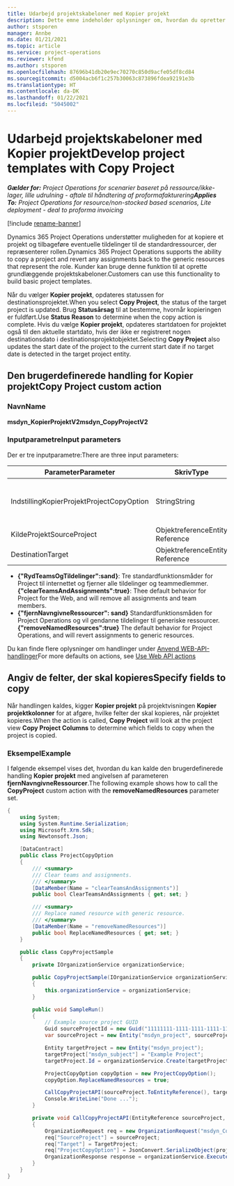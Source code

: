```yaml
---
title: Udarbejd projektskabeloner med Kopier projekt
description: Dette emne indeholder oplysninger om, hvordan du opretter projektskabeloner ved hjælp af den brugerdefinerede handling Kopier projekt.
author: stsporen
manager: Annbe
ms.date: 01/21/2021
ms.topic: article
ms.service: project-operations
ms.reviewer: kfend
ms.author: stsporen
ms.openlocfilehash: 87696b41db20e9ec70270c850d9acfe05df8cd84
ms.sourcegitcommit: d5004acb6f1c257b30063c873896fdea92191e3b
ms.translationtype: HT
ms.contentlocale: da-DK
ms.lasthandoff: 01/22/2021
ms.locfileid: "5045002"
---
```

# <a name="develop-project-templates-with-copy-project"></a><span data-ttu-id="a52f9-103">Udarbejd projektskabeloner med Kopier projekt</span><span class="sxs-lookup"><span data-stu-id="a52f9-103">Develop project templates with Copy Project</span></span>

<span data-ttu-id="a52f9-104">_**Gælder for:** Project Operations for scenarier baseret på ressource/ikke-lager, lille udrulning - aftale til håndtering af proformafakturering_</span><span class="sxs-lookup"><span data-stu-id="a52f9-104">_**Applies To:** Project Operations for resource/non-stocked based scenarios, Lite deployment - deal to proforma invoicing_</span></span>

[!include [rename-banner](~/includes/cc-data-platform-banner.md)]

<span data-ttu-id="a52f9-105">Dynamics 365 Project Operations understøtter muligheden for at kopiere et projekt og tilbageføre eventuelle tildelinger til de standardressourcer, der repræsenterer rollen.</span><span class="sxs-lookup"><span data-stu-id="a52f9-105">Dynamics 365 Project Operations supports the ability to copy a project and revert any assignments back to the generic resources that represent the role.</span></span> <span data-ttu-id="a52f9-106">Kunder kan bruge denne funktion til at oprette grundlæggende projektskabeloner.</span><span class="sxs-lookup"><span data-stu-id="a52f9-106">Customers can use this functionality to build basic project templates.</span></span>

<span data-ttu-id="a52f9-107">Når du vælger **Kopier projekt**, opdateres statussen for destinationsprojektet.</span><span class="sxs-lookup"><span data-stu-id="a52f9-107">When you select **Copy Project**, the status of the target project is updated.</span></span> <span data-ttu-id="a52f9-108">Brug **Statusårsag** til at bestemme, hvornår kopieringen er fuldført.</span><span class="sxs-lookup"><span data-stu-id="a52f9-108">Use **Status Reason** to determine when the copy action is complete.</span></span> <span data-ttu-id="a52f9-109">Hvis du vælge **Kopier projekt**, opdateres startdatoen for projektet også til den aktuelle startdato, hvis der ikke er registreret nogen destinationsdato i destinationsprojektobjektet.</span><span class="sxs-lookup"><span data-stu-id="a52f9-109">Selecting **Copy Project** also updates the start date of the project to the current start date if no target date is detected in the target project entity.</span></span>

## <a name="copy-project-custom-action"></a><span data-ttu-id="a52f9-110">Den brugerdefinerede handling for Kopier projekt</span><span class="sxs-lookup"><span data-stu-id="a52f9-110">Copy Project custom action</span></span> 

### <a name="name"></a><span data-ttu-id="a52f9-111">Navn</span><span class="sxs-lookup"><span data-stu-id="a52f9-111">Name</span></span> 

<span data-ttu-id="a52f9-112">**msdyn_KopierProjektV2**</span><span class="sxs-lookup"><span data-stu-id="a52f9-112">**msdyn_CopyProjectV2**</span></span>

### <a name="input-parameters"></a><span data-ttu-id="a52f9-113">Inputparametre</span><span class="sxs-lookup"><span data-stu-id="a52f9-113">Input parameters</span></span>
<span data-ttu-id="a52f9-114">Der er tre inputparametre:</span><span class="sxs-lookup"><span data-stu-id="a52f9-114">There are three input parameters:</span></span>

| <span data-ttu-id="a52f9-115">Parameter</span><span class="sxs-lookup"><span data-stu-id="a52f9-115">Parameter</span></span>          | <span data-ttu-id="a52f9-116">Skriv</span><span class="sxs-lookup"><span data-stu-id="a52f9-116">Type</span></span>   | <span data-ttu-id="a52f9-117">Værdier</span><span class="sxs-lookup"><span data-stu-id="a52f9-117">Values</span></span>                                                   | 
|--------------------|--------|----------------------------------------------------------|
| <span data-ttu-id="a52f9-118">IndstillingKopierProjekt</span><span class="sxs-lookup"><span data-stu-id="a52f9-118">ProjectCopyOption</span></span>  | <span data-ttu-id="a52f9-119">String</span><span class="sxs-lookup"><span data-stu-id="a52f9-119">String</span></span> | <span data-ttu-id="a52f9-120">**{"fjernNavngivneRessourcer":sand}** eller **{"RydTeamsOgTildelinger": sand}**</span><span class="sxs-lookup"><span data-stu-id="a52f9-120">**{"removeNamedResources":true}** or **{"clearTeamsAndAssignments":true}**</span></span> |
| <span data-ttu-id="a52f9-121">KildeProjekt</span><span class="sxs-lookup"><span data-stu-id="a52f9-121">SourceProject</span></span>      | <span data-ttu-id="a52f9-122">Objektreference</span><span class="sxs-lookup"><span data-stu-id="a52f9-122">Entity Reference</span></span> | <span data-ttu-id="a52f9-123">Kildeprojekt</span><span class="sxs-lookup"><span data-stu-id="a52f9-123">Source Project</span></span> |
| <span data-ttu-id="a52f9-124">Destination</span><span class="sxs-lookup"><span data-stu-id="a52f9-124">Target</span></span>             | <span data-ttu-id="a52f9-125">Objektreference</span><span class="sxs-lookup"><span data-stu-id="a52f9-125">Entity Reference</span></span> | <span data-ttu-id="a52f9-126">Destinationsprojekt</span><span class="sxs-lookup"><span data-stu-id="a52f9-126">Target Project</span></span> |


- <span data-ttu-id="a52f9-127">**{"RydTeamsOgTildelinger":sand}**: Tre standardfunktionsmåder for Project til internettet og fjerner alle tildelinger og teammedlemmer.</span><span class="sxs-lookup"><span data-stu-id="a52f9-127">**{"clearTeamsAndAssignments":true}**: Thee default behavior for Project for the Web, and will remove all assignments and team members.</span></span>
- <span data-ttu-id="a52f9-128">**{"fjernNavngivneRessourcer": sand}** Standardfunktionsmåden for Project Operations og vil gendanne tildelinger til generiske ressourcer.</span><span class="sxs-lookup"><span data-stu-id="a52f9-128">**{"removeNamedResources":true}** The default behavior for Project Operations, and will revert assignments to generic resources.</span></span>

<span data-ttu-id="a52f9-129">Du kan finde flere oplysninger om handlinger under [Anvend WEB-API-handlinger](https://docs.microsoft.com/powerapps/developer/common-data-service/webapi/use-web-api-actions)</span><span class="sxs-lookup"><span data-stu-id="a52f9-129">For more defaults on actions, see [Use Web API actions](https://docs.microsoft.com/powerapps/developer/common-data-service/webapi/use-web-api-actions)</span></span>

## <a name="specify-fields-to-copy"></a><span data-ttu-id="a52f9-130">Angiv de felter, der skal kopieres</span><span class="sxs-lookup"><span data-stu-id="a52f9-130">Specify fields to copy</span></span> 
<span data-ttu-id="a52f9-131">Når handlingen kaldes, kigger **Kopier projekt** på projektvisningen **Kopier projektkolonner** for at afgøre, hvilke felter der skal kopieres, når projektet kopieres.</span><span class="sxs-lookup"><span data-stu-id="a52f9-131">When the action is called, **Copy Project** will look at the project view **Copy Project Columns** to determine which fields to copy when the project is copied.</span></span>


### <a name="example"></a><span data-ttu-id="a52f9-132">Eksempel</span><span class="sxs-lookup"><span data-stu-id="a52f9-132">Example</span></span>
<span data-ttu-id="a52f9-133">I følgende eksempel vises det, hvordan du kan kalde den brugerdefinerede handling **Kopier projekt** med angivelsen af parameteren **fjernNavngivneRessourcer**.</span><span class="sxs-lookup"><span data-stu-id="a52f9-133">The following example shows how to call the **CopyProject** custom action with the **removeNamedResources** parameter set.</span></span>
```C#
{
    using System;
    using System.Runtime.Serialization;
    using Microsoft.Xrm.Sdk;
    using Newtonsoft.Json;

    [DataContract]
    public class ProjectCopyOption
    {
        /// <summary>
        /// Clear teams and assignments.
        /// </summary>
        [DataMember(Name = "clearTeamsAndAssignments")]
        public bool ClearTeamsAndAssignments { get; set; }

        /// <summary>
        /// Replace named resource with generic resource.
        /// </summary>
        [DataMember(Name = "removeNamedResources")]
        public bool ReplaceNamedResources { get; set; }
    }

    public class CopyProjectSample
    {
        private IOrganizationService organizationService;

        public CopyProjectSample(IOrganizationService organizationService)
        {
            this.organizationService = organizationService;
        }

        public void SampleRun()
        {
            // Example source project GUID
            Guid sourceProjectId = new Guid("11111111-1111-1111-1111-111111111111");
            var sourceProject = new Entity("msdyn_project", sourceProjectId);

            Entity targetProject = new Entity("msdyn_project");
            targetProject["msdyn_subject"] = "Example Project";
            targetProject.Id = organizationService.Create(targetProject);

            ProjectCopyOption copyOption = new ProjectCopyOption();
            copyOption.ReplaceNamedResources = true;

            CallCopyProjectAPI(sourceProject.ToEntityReference(), targetProject.ToEntityReference(), copyOption);
            Console.WriteLine("Done ...");
        }

        private void CallCopyProjectAPI(EntityReference sourceProject, EntityReference TargetProject, ProjectCopyOption projectCopyOption)
        {
            OrganizationRequest req = new OrganizationRequest("msdyn_CopyProjectV2");
            req["SourceProject"] = sourceProject;
            req["Target"] = TargetProject;
            req["ProjectCopyOption"] = JsonConvert.SerializeObject(projectCopyOption);
            OrganizationResponse response = organizationService.Execute(req);
        }
    }
}
```
